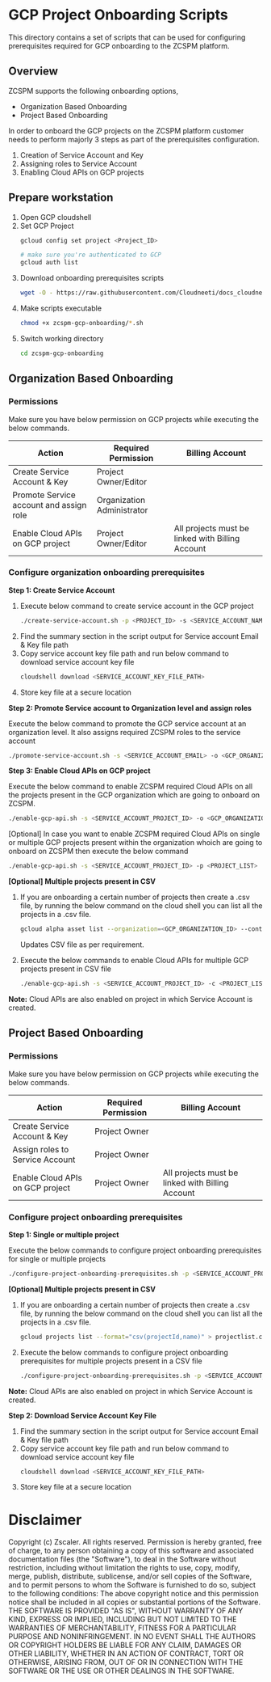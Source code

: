 # GCP Project Onboarding Scripts

This directory contains a set of scripts that can be used for configuring prerequisites required for GCP onboarding to the ZCSPM platform.

## Overview

ZCSPM supports the following onboarding options,

* Organization Based Onboarding
* Project Based Onboarding

In order to onboard the GCP projects on the ZCSPM platform customer needs to perform majorly 3 steps as part of the prerequisites configuration.

1. Creation of Service Account and Key
2. Assigning roles to Service Account
3. Enabling Cloud APIs on GCP projects

## Prepare workstation

1. Open GCP cloudshell
2. Set GCP Project
   ```bash
   gcloud config set project <Project_ID>

   # make sure you're authenticated to GCP
   gcloud auth list
   ```
3. Download onboarding prerequisites scripts
   ```bash
   wget -O - https://raw.githubusercontent.com/Cloudneeti/docs_cloudneeti/rahul/gcp-onboarding-scripts/scripts/gcp-onboarding/download-gcp-onboarding-scripts.sh | bash
   ```
4. Make scripts executable
   ```bash
   chmod +x zcspm-gcp-onboarding/*.sh
   ```
5. Switch working directory
   ```bash
   cd zcspm-gcp-onboarding
   ```

## Organization Based Onboarding

### Permissions

Make sure you have below permission on GCP projects while executing the below commands.

| Action  | Required Permission | Billing Account |
| ------------- | ------------- | -------------  |
| Create Service Account & Key  | Project Owner/Editor |  |  |
| Promote Service account and assign role  | Organization Administrator |  |
| Enable Cloud APIs on GCP project | Project Owner/Editor  | All projects must be linked with Billing Account  |

### Configure organization onboarding prerequisites

**Step 1: Create Service Account**

1. Execute below command to create service account in the GCP project
	```bash
	./create-service-account.sh -p <PROJECT_ID> -s <SERVICE_ACCOUNT_NAME>
	```
2. Find the summary section in the script output for Service account Email & Key file path
3. Copy service account key file path and run below command to download service account key file
	```bash
	cloudshell download <SERVICE_ACCOUNT_KEY_FILE_PATH>
	```
4. Store key file at a secure location

**Step 2: Promote Service account to Organization level and assign roles**

Execute the below command to promote the GCP service account at an organization level. It also assigns required ZCSPM roles to the service account

```bash
./promote-service-account.sh -s <SERVICE_ACCOUNT_EMAIL> -o <GCP_ORGANIZATION_ID>
```

**Step 3: Enable Cloud APIs on GCP project**

Execute the below command to enable ZCSPM required Cloud APIs on all the projects present in the GCP organization which are going to onboard on ZCSPM.

```bash
./enable-gcp-api.sh -s <SERVICE_ACCOUNT_PROJECT_ID> -o <GCP_ORGANIZATION_ID> -a
```

[Optional] In case you want to enable ZCSPM required Cloud APIs on single or multiple GCP projects present within the organization whoich are going to onboard on ZCSPM then execute the below command

```bash
./enable-gcp-api.sh -s <SERVICE_ACCOUNT_PROJECT_ID> -p <PROJECT_LIST>
```

**[Optional] Multiple projects present in CSV**
1. If you are onboarding a certain number of projects then create a .csv file, by running the below command on the cloud shell you can list all the projects in a .csv file.

	```bash
	gcloud alpha asset list --organization=<GCP_ORGANIZATION_ID> --content-type=resource --asset-types=cloudresourcemanager.googleapis.com/Project --filter=resource.data.lifecycleState=ACTIVE --format="csv(resource.data.projectId,resource.data.name)" > projectlist.csv
	```
	Updates CSV file as per requirement.

2. Execute the below commands to enable Cloud APIs for multiple GCP projects present in CSV file

	```bash
	./enable-gcp-api.sh -s <SERVICE_ACCOUNT_PROJECT_ID> -c <PROJECT_LIST.CSV>
	```

**Note:**
Cloud APIs are also enabled on project in which Service Account is created.

## Project Based Onboarding

### Permissions
Make sure you have below permission on GCP projects while executing the below commands.

| Action | Required Permission | Billing Account |
| - | - | - |
| Create Service Account & Key | Project Owner |   |
| Assign roles to Service Account | Project Owner |   |
| Enable Cloud APIs on GCP project | Project Owner | All projects must be linked with Billing Account |

### Configure project onboarding prerequisites

**Step 1: Single or multiple project**

Execute the below commands to configure project onboarding prerequisites for single or multiple projects

```bash
./configure-project-onboarding-prerequisites.sh -p <SERVICE_ACCOUNT_PROJECT_ID> -s <SERVICE_ACCOUNT_NAME> -l <PROJECT_LIST>
```

**[Optional] Multiple projects present in CSV**

1. If you are onboarding a certain number of projects then create a .csv file, by running the below command on the cloud shell you can list all the projects in a .csv file.

	```bash
	gcloud projects list --format="csv(projectId,name)" > projectlist.csv
	```
	
2. Execute the below commands to configure project onboarding prerequisites for multiple projects present in a CSV file

	```bash
	./configure-project-onboarding-prerequisites.sh -p <SERVICE_ACCOUNT_PROJECT_ID> -s <SERVICE_ACCOUNT_NAME> -c <PROJECT_LIST.CSV>
	```

**Note:**
Cloud APIs are also enabled on project in which Service Account is created.

**Step 2: Download Service Account Key File**

1. Find the summary section in the script output for Service account Email & Key file path
2. Copy service account key file path and run below command to download service account key file
	```bash
	cloudshell download <SERVICE_ACCOUNT_KEY_FILE_PATH> 
	```
3. Store key file at a secure location


# Disclaimer

Copyright (c) Zscaler. All rights reserved.
Permission is hereby granted, free of charge, to any person obtaining a copy of this software and associated documentation files (the "Software"), to deal in the Software without restriction, including without limitation the rights  to use, copy, modify, merge, publish, distribute, sublicense, and/or sell copies of the Software, and to permit persons to whom the Software is  furnished to do so, subject to the following conditions:
The above copyright notice and this permission notice shall be included in all copies or substantial portions of the Software. 
THE SOFTWARE IS PROVIDED "AS IS", WITHOUT WARRANTY OF ANY KIND, EXPRESS OR IMPLIED, INCLUDING BUT NOT LIMITED TO THE WARRANTIES OF MERCHANTABILITY,  FITNESS FOR A PARTICULAR PURPOSE AND NONINFRINGEMENT. IN NO EVENT SHALL THE AUTHORS OR COPYRIGHT HOLDERS BE LIABLE FOR ANY CLAIM, DAMAGES OR OTHER LIABILITY, WHETHER IN AN ACTION OF CONTRACT, TORT OR OTHERWISE, ARISING FROM, OUT OF OR IN CONNECTION WITH THE SOFTWARE OR THE USE OR OTHER DEALINGS IN THE SOFTWARE.